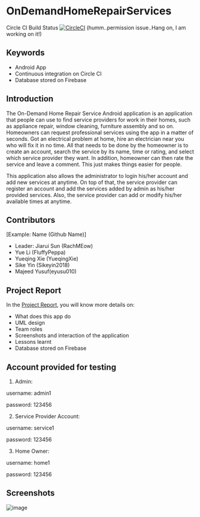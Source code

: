 # OnDemandHomeRepairServices
Circle CI Build Status [![CircleCI](https://circleci.com/gh/RachMEow/OnDemandHomeRepairServices/tree/master.svg?style=svg&circle-token=bed6e79259c77aa14892e417ed1d492a658b7549)](https://circleci.com/gh/RachMEow/OnDemandHomeRepairServices/tree/master)
(humm..permission issue..Hang on, I am working on it!)

## Keywords
* Android App
* Continuous integration on Circle CI
* Database stored on Firebase

## Introduction 

The On-Demand Home Repair Service Android application is an application that people
can use to find service providers for work in their homes, such as appliance repair, window
cleaning, furniture assembly and so on. Homeowners can request professional services using
the app in a matter of seconds. Got an electrical problem at home, hire an electrician near you
who will fix it in no time. All that needs to be done by the homeowner is to create an account,
search the service by its name, time or rating, and select which service provider they want. In
addition, homeowner can then rate the service and leave a comment. This just makes things
easier for people.

This application also allows the administrator to login his/her account and add new
services at anytime. On top of that, the service provider can register an account and add the
services added by admin as his/her provided services. Also, the service provider can add or
modify his/her available times at anytime.

## Contributors
[Example: Name (Github Name)]

* Leader: Jiarui Sun (RachMEow)
* Yue Li (FluffyPeppa)
* Yueqing Xie (YueqingXie)
* Sike Yin (Sikeyin2018) 
* Majeed Yusuf(eyusu010)

## Project Report
In the [Project Report](https://drive.google.com/open?id=1F_nvhJb2kLYIOmMZPcLvIoD4y9WJ5_oX), you will know more details on:
* What does this app do
* UML design
* Team roles
* Screenshots and interaction of the application
* Lessons learnt
* Database stored on Firebase

## Account provided for testing

1. Admin:

username: admin1

password: 123456

2. Service Provider Account:

username: service1

password: 123456

3. Home Owner:

username: home1

password: 123456

## Screenshots
![image](https://www.google.com/imgres?imgurl=https%3A%2F%2Fi.stack.imgur.com%2FWWTOi.png&imgrefurl=https%3A%2F%2Fwebapps.stackexchange.com%2Fquestions%2F105134%2Fwhy-is-the-github-file-upload-button-not-showing-up&docid=7JGRaVWePDgVXM&tbnid=z9o7d9mE9-rbwM%3A&vet=10ahUKEwirg8C065HnAhVSJt8KHRVnA-EQMwhQKAEwAQ..i&w=1288&h=762&client=safari&bih=714&biw=1280&q=upload%20image%20to%20github%20readme&ved=0ahUKEwirg8C065HnAhVSJt8KHRVnA-EQMwhQKAEwAQ&iact=mrc&uact=8)
